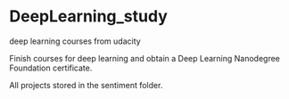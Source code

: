 # DeepLearning_study
deep learning courses from udacity

Finish courses for deep learning and obtain a Deep Learning Nanodegree Foundation certificate.  

All projects stored in the sentiment folder. 

